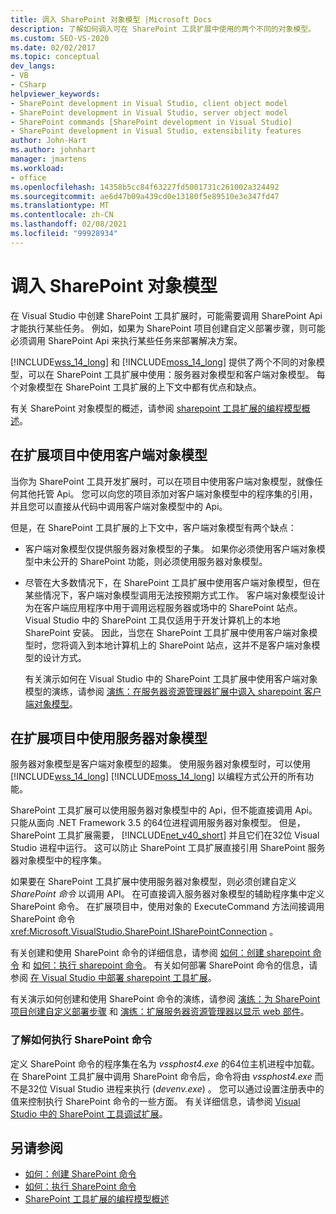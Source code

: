 ```yaml
---
title: 调入 SharePoint 对象模型 |Microsoft Docs
description: 了解如何调入可在 SharePoint 工具扩展中使用的两个不同的对象模型。
ms.custom: SEO-VS-2020
ms.date: 02/02/2017
ms.topic: conceptual
dev_langs:
- VB
- CSharp
helpviewer_keywords:
- SharePoint development in Visual Studio, client object model
- SharePoint development in Visual Studio, server object model
- SharePoint commands [SharePoint development in Visual Studio]
- SharePoint development in Visual Studio, extensibility features
author: John-Hart
ms.author: johnhart
manager: jmartens
ms.workload:
- office
ms.openlocfilehash: 14358b5cc84f63227fd5001731c261002a324492
ms.sourcegitcommit: ae6d47b09a439cd0e13180f5e89510e3e347fd47
ms.translationtype: MT
ms.contentlocale: zh-CN
ms.lasthandoff: 02/08/2021
ms.locfileid: "99928934"
---
```

# <a name="call-into-the-sharepoint-object-models"></a>调入 SharePoint 对象模型
  在 Visual Studio 中创建 SharePoint 工具扩展时，可能需要调用 SharePoint Api 才能执行某些任务。 例如，如果为 SharePoint 项目创建自定义部署步骤，则可能必须调用 SharePoint Api 来执行某些任务来部署解决方案。

 [!INCLUDE[wss_14_long](../sharepoint/includes/wss-14-long-md.md)] 和 [!INCLUDE[moss_14_long](../sharepoint/includes/moss-14-long-md.md)] 提供了两个不同的对象模型，可以在 SharePoint 工具扩展中使用：服务器对象模型和客户端对象模型。 每个对象模型在 SharePoint 工具扩展的上下文中都有优点和缺点。

 有关 SharePoint 对象模型的概述，请参阅 [sharepoint 工具扩展的编程模型概述](../sharepoint/overview-of-the-programming-model-of-sharepoint-tools-extensions.md)。

## <a name="use-the-client-object-model-in-extension-projects"></a>在扩展项目中使用客户端对象模型
 当你为 SharePoint 工具开发扩展时，可以在项目中使用客户端对象模型，就像任何其他托管 Api。 您可以向您的项目添加对客户端对象模型中的程序集的引用，并且您可以直接从代码中调用客户端对象模型中的 Api。

 但是，在 SharePoint 工具扩展的上下文中，客户端对象模型有两个缺点：

- 客户端对象模型仅提供服务器对象模型的子集。 如果你必须使用客户端对象模型中未公开的 SharePoint 功能，则必须使用服务器对象模型。

- 尽管在大多数情况下，在 SharePoint 工具扩展中使用客户端对象模型，但在某些情况下，客户端对象模型调用无法按预期方式工作。 客户端对象模型设计为在客户端应用程序中用于调用远程服务器或场中的 SharePoint 站点。 Visual Studio 中的 SharePoint 工具仅适用于开发计算机上的本地 SharePoint 安装。 因此，当您在 SharePoint 工具扩展中使用客户端对象模型时，您将调入到本地计算机上的 SharePoint 站点，这并不是客户端对象模型的设计方式。

  有关演示如何在 Visual Studio 中的 SharePoint 工具扩展中使用客户端对象模型的演练，请参阅 [演练：在服务器资源管理器扩展中调入 sharepoint 客户端对象模型](../sharepoint/walkthrough-calling-into-the-sharepoint-client-object-model-in-a-server-explorer-extension.md)。

## <a name="use-the-server-object-model-in-extension-projects"></a>在扩展项目中使用服务器对象模型
 服务器对象模型是客户端对象模型的超集。 使用服务器对象模型时，可以使用 [!INCLUDE[wss_14_long](../sharepoint/includes/wss-14-long-md.md)] [!INCLUDE[moss_14_long](../sharepoint/includes/moss-14-long-md.md)] 以编程方式公开的所有功能。

 SharePoint 工具扩展可以使用服务器对象模型中的 Api，但不能直接调用 Api。 只能从面向 .NET Framework 3.5 的64位进程调用服务器对象模型。 但是，SharePoint 工具扩展需要， [!INCLUDE[net_v40_short](../sharepoint/includes/net-v40-short-md.md)] 并且它们在32位 Visual Studio 进程中运行。 这可以防止 SharePoint 工具扩展直接引用 SharePoint 服务器对象模型中的程序集。

 如果要在 SharePoint 工具扩展中使用服务器对象模型，则必须创建自定义 *SharePoint 命令* 以调用 API。 在可直接调入服务器对象模型的辅助程序集中定义 SharePoint 命令。 在扩展项目中，使用对象的 ExecuteCommand 方法间接调用 SharePoint 命令 <xref:Microsoft.VisualStudio.SharePoint.ISharePointConnection> 。

 有关创建和使用 SharePoint 命令的详细信息，请参阅 [如何：创建 sharepoint 命令](../sharepoint/how-to-create-a-sharepoint-command.md) 和 [如何：执行 sharepoint 命令](../sharepoint/how-to-execute-a-sharepoint-command.md)。 有关如何部署 SharePoint 命令的信息，请参阅 [在 Visual Studio 中部署 sharepoint 工具扩展](../sharepoint/deploying-extensions-for-the-sharepoint-tools-in-visual-studio.md)。

 有关演示如何创建和使用 SharePoint 命令的演练，请参阅 [演练：为 SharePoint 项目创建自定义部署步骤](../sharepoint/walkthrough-creating-a-custom-deployment-step-for-sharepoint-projects.md) 和 [演练：扩展服务器资源管理器以显示 web 部件](../sharepoint/walkthrough-extending-server-explorer-to-display-web-parts.md)。

### <a name="understand-how-sharepoint-commands-are-executed"></a>了解如何执行 SharePoint 命令
 定义 SharePoint 命令的程序集在名为 *vssphost4.exe* 的64位主机进程中加载。 在 SharePoint 工具扩展中调用 SharePoint 命令后，命令将由 *vssphost4.exe* 而不是32位 Visual Studio 进程来执行 (*devenv.exe*) 。 您可以通过设置注册表中的值来控制执行 SharePoint 命令的一些方面。 有关详细信息，请参阅 [Visual Studio 中的 SharePoint 工具调试扩展](../sharepoint/debugging-extensions-for-the-sharepoint-tools-in-visual-studio.md)。

## <a name="see-also"></a>另请参阅
- [如何：创建 SharePoint 命令](../sharepoint/how-to-create-a-sharepoint-command.md)
- [如何：执行 SharePoint 命令](../sharepoint/how-to-execute-a-sharepoint-command.md)
- [SharePoint 工具扩展的编程模型概述](../sharepoint/overview-of-the-programming-model-of-sharepoint-tools-extensions.md)
